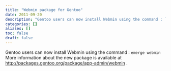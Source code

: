 ```yaml
---
title: "Webmin package for Gentoo"
date: 2011-09-20
description: "Gentoo users can now install Webmin using the command : ` emerge webmin ` More information about..."
categories: []
aliases: []
toc: false
draft: false
---
```

Gentoo users can now install Webmin using the command : ` emerge webmin ` More information about the new package is available at <http://packages.gentoo.org/package/app-admin/webmin> .
